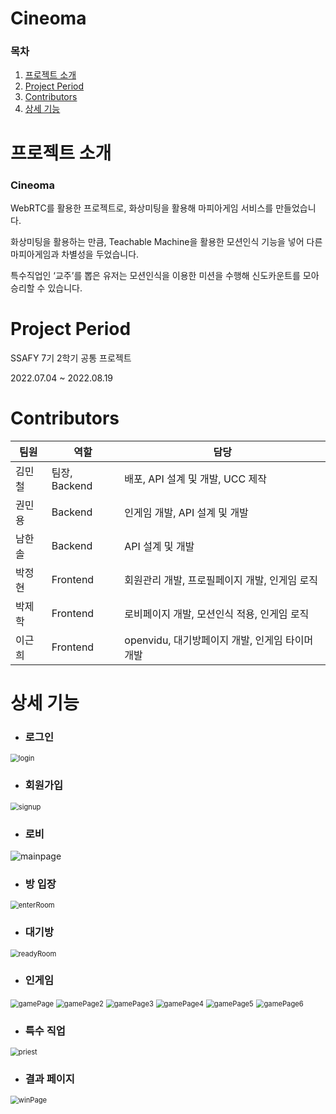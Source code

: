 # Cineoma



### 목차

1. [프로젝트 소개](#프로젝트-소개)
2. [Project Period](#project-period)
3. [Contributors](#contributors)
4. [상세 기능](#상세-기능)



# 프로젝트 소개

### Cineoma

WebRTC를 활용한 프로젝트로, 화상미팅을 활용해 마피아게임 서비스를 만들었습니다. 

화상미팅을 활용하는 만큼, Teachable Machine을 활용한 모션인식 기능을 넣어 다른 마피아게임과 차별성을 두었습니다.

특수직업인 ‘교주’를 뽑은 유저는 모션인식을 이용한 미션을 수행해 신도카운트를 모아 승리할 수 있습니다.

# Project Period

SSAFY 7기 2학기 공통 프로젝트

2022.07.04 ~ 2022.08.19

# Contributors

| 팀원   | 역할          | 담당                                            |
| ------ | ------------- | ----------------------------------------------- |
| 김민철 | 팀장, Backend | 배포, API 설계 및 개발, UCC 제작                |
| 권민용 | Backend       | 인게임 개발, API 설계 및 개발                   |
| 남한솔 | Backend       | API 설계 및 개발                                |
| 박정현 | Frontend      | 회원관리 개발, 프로필페이지 개발, 인게임 로직   |
| 박제학 | Frontend      | 로비페이지 개발, 모션인식 적용, 인게임 로직     |
| 이근희 | Frontend      | openvidu, 대기방페이지 개발, 인게임 타이머 개발 |

# 상세 기능

- ### 로그인

<img src="README.assets/login.png" alt="login" style="zoom: 80%;" />

- ### 회원가입

<img src="README.assets/signup.png" alt="signup" style="zoom:80%;" />

- ### 로비

![mainpage](README.assets/mainpage.png)

- ### 방 입장

<img src="README.assets/enterRoom.png" alt="enterRoom" style="zoom:80%;" />

- ### 대기방

<img src="README.assets/readyRoom.png" alt="readyRoom" style="zoom:80%;" />

- ### 인게임

<img src="README.assets/gamePage.png" alt="gamePage" style="zoom:80%;" />

<img src="README.assets/gamePage2.png" alt="gamePage2" style="zoom:80%;" />

<img src="README.assets/gamePage3.png" alt="gamePage3" style="zoom:80%;" />

<img src="README.assets/gamePage4.png" alt="gamePage4" style="zoom:80%;" />

<img src="README.assets/gamePage5.png" alt="gamePage5" style="zoom:80%;" />

<img src="README.assets/gamePage6.png" alt="gamePage6" style="zoom:80%;" />

- ### 특수 직업

<img src="README.assets/priest.png" alt="priest" style="zoom:80%;" />

- ### 결과 페이지

<img src="README.assets/winPage.png" alt="winPage" style="zoom:80%;" />
